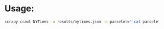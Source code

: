 # Usage:
```bash
scrapy crawl NYTimes -o results/nytimes.json -a parselet="`cat parselets/nytimes__technology.let.json`"
```
